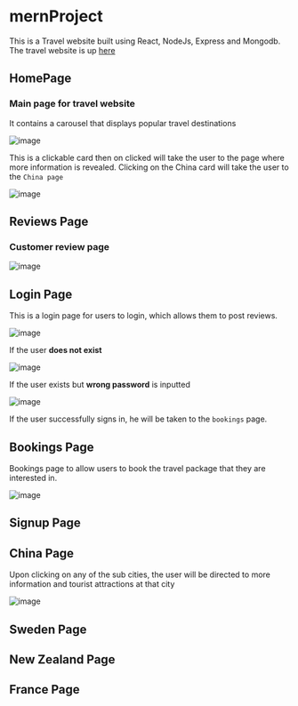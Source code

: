 # mernProject
This is a Travel website built using React, NodeJs, Express and Mongodb.
The travel website is up [here](https://mern-project-eta.vercel.app/)

## HomePage
### Main page for travel website
It contains a carousel that displays popular travel destinations

![image](https://user-images.githubusercontent.com/88974230/196981538-c86a04f8-525f-4722-94e6-82a60c69bb33.png)


This is a clickable card then on clicked will take the user to the page where more information is revealed. 
Clicking on the China card will take the user to the `China page`

![image](https://user-images.githubusercontent.com/88974230/196744934-3f8b6e56-d334-4de6-ac13-bd8330245ff5.png)

## Reviews Page
### Customer review page 

![image](https://user-images.githubusercontent.com/88974230/196748210-ffb01661-0f46-4ef6-aef8-e1694ce3e285.png)

## Login Page
This is a login page for users to login, which allows them to post reviews.

![image](https://user-images.githubusercontent.com/88974230/196981861-5234f6ce-44a6-4901-a098-e33126cc4f39.png)

If the user **does not exist**    

![image](https://user-images.githubusercontent.com/88974230/196984057-d0a237c6-b4f6-4ba3-86ba-f353b7c21c68.png)

If the user exists but **wrong password** is inputted

![image](https://user-images.githubusercontent.com/88974230/196984298-a81a5a19-d98c-44ff-afb3-d316c156e1f1.png)

If the user successfully signs in, he will be taken to the `bookings` page.

## Bookings Page

Bookings page to allow users to book the travel package that they are interested in.

![image](https://user-images.githubusercontent.com/88974230/196989115-e3899501-066d-43c3-b8f0-6b207e06b37b.png)


## Signup Page

## China Page

Upon clicking on any of the sub cities, the user will be directed to more information and tourist attractions at that city

![image](https://user-images.githubusercontent.com/88974230/197369006-01b61fa7-8a98-4bf2-848c-267b523da4f5.png)

## Sweden Page

## New Zealand Page

## France Page

